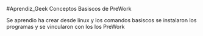 #Aprendiz_Geek
Conceptos Basiscos de PreWork

Se aprendio ha crear desde linux y los comandos basiscos
se instalaron los programas y se vincularon con los los PreWork
